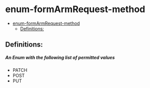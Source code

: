 <a name="enum-formarmrequest-method"></a>
# enum-formArmRequest-method
* [enum-formArmRequest-method](#enum-formarmrequest-method)
    * [Definitions:](#enum-formarmrequest-method-definitions)

<a name="enum-formarmrequest-method-definitions"></a>
## Definitions:
<a name="enum-formarmrequest-method-definitions-an-enum-with-the-following-list-of-permitted-values"></a>
##### An Enum with the following list of permitted values
- PATCH
- POST
- PUT
